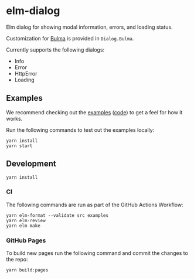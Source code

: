 # elm-dialog

Elm dialog for showing modal information, errors, and loading status.

Customization for [Bulma](https://bulma.io) is provided in `Dialog.Bulma`.

Currently supports the following dialogs:

- Info
- Error
- HttpError
- Loading

## Examples

We recommend checking out the [examples] ([code]) to get a feel for how it works.

[examples]: https://canceraiddev.github.io/elm-dialog/
[code]: https://github.com/canceraiddev/elm-dialog/tree/main/examples

Run the following commands to test out the examples locally:

```
yarn install
yarn start
```

## Development

```
yarn install
```

### CI

The following commands are run as part of the GitHub Actions Workflow:

```
yarn elm-format --validate src examples
yarn elm-review
yarn elm make
```

### GitHub Pages

To build new pages run the following command and commit the changes to the repo:

```
yarn build:pages
```
